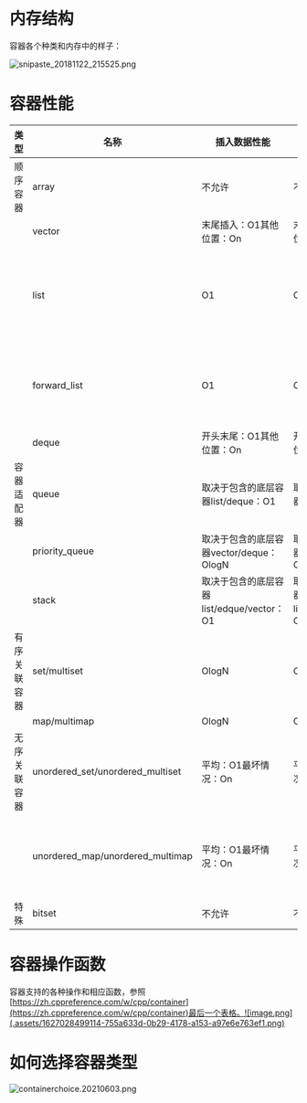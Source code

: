 
# 内存结构
容器各个种类和内存中的样子：

![snipaste_20181122_215525.png](.assets/1577634426562-f6557d62-ef39-4593-a07f-eacd3f56b1d2.png)

# 容器性能
| **类型** | **名称** | **插入数据性能** | **删除数据性能** | **查找性能** |
| --- | --- | --- | --- | --- |
| 顺序容器 | array | 不允许 | 不允许 | O1 |
|  | vector | 末尾插入：O1其他位置：On | 末尾删除：O1其他位置：On | O1 |
|  | list | O1 | O1 | 开头和末尾：O1其他位置：On |
|  | forward_list | O1 | O1 | 开头：O1其他位置：On |
|  | deque | 开头末尾：O1其他位置：On | 开头末尾：O1其他位置：On | O1 |
| 容器适配器 | queue | 取决于包含的底层容器list/deque：O1 | 取决于包含的底层容器list/deque：O1 | 不允许 |
|  | priority_queue | 取决于包含的底层容器vector/deque：OlogN | 取决于包含的底层容器vector/deque：OlogN | 不允许 |
|  | stack | 取决于包含的底层容器list/edque/vector：O1 | 取决于包含的底层容器list/edque/vector：O1 | 不允许 |
| 有序关联容器 | set/multiset | OlogN | OlogN | OlogN |
|  | map/multimap | OlogN | OlogN | OlogN |
| 无序关联容器 | unordered_set/unordered_multiset | 平均：O1最坏情况：On | 平均：O1最坏情况：On | 平均：O1最坏情况：On |
|  | unordered_map/unordered_multimap | 平均：O1最坏情况：On | 平均：O1最坏情况：On | 平均：O1最坏情况：On |
| 特殊 | bitset | 不允许 | 不允许 | O1 |


# 容器操作函数
容器支持的各种操作和相应函数，参照[https://zh.cppreference.com/w/cpp/container](https://zh.cppreference.com/w/cpp/container)最后一个表格。![image.png](.assets/1627028499114-755a633d-0b29-4178-a153-a97e6e763ef1.png)

# 如何选择容器类型
![containerchoice.20210603.png](.assets/1627027978865-00066bb3-b559-4457-88c3-034fe43ddb9a.png)
